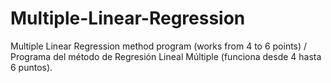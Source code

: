 # Multiple-Linear-Regression
Multiple Linear Regression method program (works from 4 to 6 points) / Programa del método de Regresión Lineal Múltiple (funciona desde 4 hasta 6 puntos).
